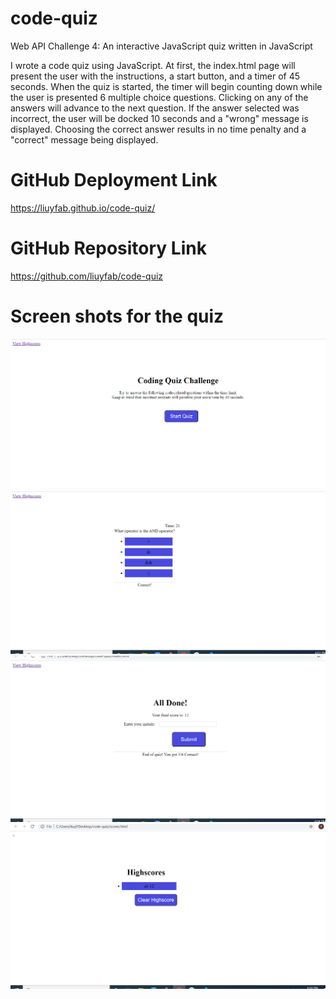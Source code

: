 # code-quiz
Web API Challenge 4: An interactive JavaScript quiz written in JavaScript

I wrote a code quiz using JavaScript. At first, the index.html page will present the user with the instructions, a start button, and a timer of 45 seconds. When the quiz is started, the timer will begin counting down while the user is presented 6 multiple choice questions. Clicking on any of the answers will advance to the next question. If the answer selected was incorrect, the user will be docked 10 seconds and a "wrong" message is displayed. Choosing the correct answer results in no time penalty and a "correct" message being displayed.

# GitHub Deployment Link
 https://liuyfab.github.io/code-quiz/

# GitHub Repository Link
https://github.com/liuyfab/code-quiz

# Screen shots for the quiz
![Landing Page](https://github.com/liuyfab/code-quiz/blob/main/images/Screenshot%201.png?raw=true)
![Landing Page](https://github.com/liuyfab/code-quiz/blob/main/images/Screenshot%202.png?raw=true)
![Landing Page](https://github.com/liuyfab/code-quiz/blob/main/images/Screenshot%203.png?raw=true)
![Landing Page](https://github.com/liuyfab/code-quiz/blob/main/images/Screenshot%204.png?raw=true)

